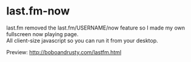 # last.fm-now
last.fm removed the last.fm/USERNAME/now feature so I made my own fullscreen now playing page.  
All client-size javascript so you can run it from your desktop.

Preview: http://boboandrusty.com/lastfm.html
